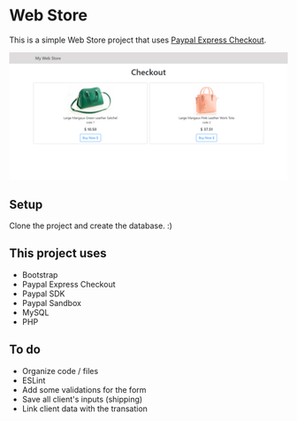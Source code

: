 # Web Store

This is a simple Web Store project that uses [Paypal Express Checkout](https://developer.paypal.com/docs/checkout/).

![Preview My Web Store](./views/assets/img/preview.png)

## Setup

Clone the project and create the database.  :)

## This project uses

- Bootstrap
- Paypal Express Checkout
- Paypal SDK
- Paypal Sandbox
- MySQL
- PHP

## To do

- Organize code / files
- ESLint
- Add some validations for the form
- Save all client's inputs (shipping)
- Link client data with the transation
